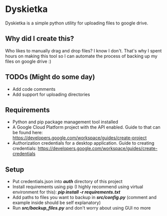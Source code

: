 # Dyskietka

Dyskietka is a simple python utility for uploading files to google drive.  

## Why did I create this?
Who likes to manually drag and drop files? I know I don't. That's why I spent hours on making this tool so I can automate the process of backing up my files on google drive :)  

## TODOs (Might do some day)
- Add code comments
- Add support for uploading directories

## Requirements
- Python and pip package management tool installed
- A Google Cloud Platform project with the API enabled. Guide to that can be found here: https://developers.google.com/workspace/guides/create-project
- Authorization credentials for a desktop application. Guide to creating credentials: https://developers.google.com/workspace/guides/create-credentials

## Setup
- Put credentials.json into ***auth*** directory of this project
- Install requirements using pip (I highly recommend using virtual environment for this): ***pip install -r requirements.txt***
- Add paths to files you want to backup in ***src/config.py*** (comment and example inside should be self explanatory)
- Run ***src/backup_files.py*** and don't worry about using GUI no more